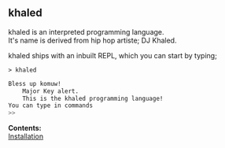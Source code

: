 ## khaled          


khaled is an interpreted programming language.           
It's name is derived from hip hop artiste; DJ Khaled.                                      

khaled ships with an inbuilt REPL, which you can start by typing;             

`> khaled`
```bash
Bless up komuw! 
	Major Key alert. 
	This is the khaled programming language!
You can type in commands
>> 
```

**Contents:**          
[Installation](#installation)   

